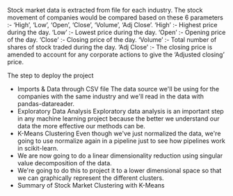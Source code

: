 Stock market data is extracted from file for each industry. The stock movement of companies would be compared based on these 6 parameters :- ‘High’, ‘Low’, ‘Open’, ‘Close’, ‘Volume’, ‘Adj Close’.
‘High’ :- Highest price during the day.
‘Low’ :- Lowest price during the day.
‘Open’ :- Opening price of the day.
‘Close’ :- Closing price of the day.
‘Volume’ :- Total number of shares of stock traded during the day.
‘Adj Close’ :- The closing price is amended to account for any corporate actions to give the ‘Adjusted closing’ price.

The step to deploy the project
- Imports & Data through CSV file
The data source we'll be using for the companies with the same industry and we'll read in the data with pandas-datareader.
- Exploratory Data Analysis
Exploratory data analysis is an important step in any machine learning project because the better we understand our data the more effective our methods can be.
- K-Means Clustering
Even though we've just normalized the data, we're going to use normalize again in a pipeline just to see how pipelines work in scikit-learn.
- We are now going to do a linear dimensionality reduction using singular value decomposition of the data.
- We're going to do this to project it to a lower dimensional space so that we can graphically represent the different clusters.
- Summary of Stock Market Clustering with K-Means
